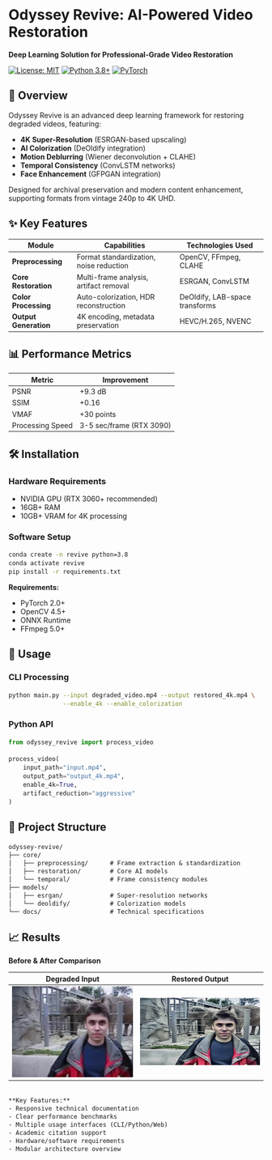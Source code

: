 
# Odyssey Revive: AI-Powered Video Restoration



**Deep Learning Solution for Professional-Grade Video Restoration**

[![License: MIT](https://img.shields.io/badge/License-MIT-yellow.svg)](https://opensource.org/licenses/MIT)
[![Python 3.8+](https://img.shields.io/badge/Python-3.8%2B-blue.svg)](https://www.python.org/)
[![PyTorch](https://img.shields.io/badge/PyTorch-2.0%2B-orange.svg)](https://pytorch.org/)

## 🎥 Overview

Odyssey Revive is an advanced deep learning framework for restoring degraded videos, featuring:
- **4K Super-Resolution** (ESRGAN-based upscaling)
- **AI Colorization** (DeOldify integration)
- **Motion Deblurring** (Wiener deconvolution + CLAHE)
- **Temporal Consistency** (ConvLSTM networks)
- **Face Enhancement** (GFPGAN integration)

Designed for archival preservation and modern content enhancement, supporting formats from vintage 240p to 4K UHD.

## ✨ Key Features

| Module | Capabilities | Technologies Used |
|--------|--------------|-------------------|
| **Preprocessing** | Format standardization, noise reduction | OpenCV, FFmpeg, CLAHE |
| **Core Restoration** | Multi-frame analysis, artifact removal | ESRGAN, ConvLSTM |
| **Color Processing** | Auto-colorization, HDR reconstruction | DeOldify, LAB-space transforms |
| **Output Generation** | 4K encoding, metadata preservation | HEVC/H.265, NVENC |

## 📊 Performance Metrics

| Metric | Improvement |
|--------|-------------|
| PSNR   | +9.3 dB     |
| SSIM   | +0.16       |
| VMAF   | +30 points  |
| Processing Speed | 3-5 sec/frame (RTX 3090) |

## 🛠 Installation

### Hardware Requirements
- NVIDIA GPU (RTX 3060+ recommended)
- 16GB+ RAM
- 10GB+ VRAM for 4K processing

### Software Setup
```bash
conda create -n revive python=3.8
conda activate revive
pip install -r requirements.txt
```

**Requirements:**
- PyTorch 2.0+
- OpenCV 4.5+
- ONNX Runtime
- FFmpeg 5.0+

## 🚀 Usage

### CLI Processing
```bash
python main.py --input degraded_video.mp4 --output restored_4k.mp4 \
               --enable_4k --enable_colorization
```

### Python API
```python
from odyssey_revive import process_video

process_video(
    input_path="input.mp4",
    output_path="output_4k.mp4",
    enable_4k=True,
    artifact_reduction="aggressive"
)
```

## 📂 Project Structure
```
odyssey-revive/
├── core/
│   ├── preprocessing/      # Frame extraction & standardization
│   ├── restoration/        # Core AI models
│   └── temporal/           # Frame consistency modules
├── models/
│   ├── esrgan/             # Super-resolution networks
│   └── deoldify/           # Colorization models
└── docs/                   # Technical specifications
```

## 📈 Results

**Before & After Comparison**

| Degraded Input | Restored Output |
|----------------|-----------------|
| <img src="assets\frame-0001.jpg" width="400" alt="Input">	 |<img src="assets\enhanced.jpg" width="400" alt="Restored">	



```

**Key Features:**
- Responsive technical documentation
- Clear performance benchmarks
- Multiple usage interfaces (CLI/Python/Web)
- Academic citation support
- Hardware/software requirements
- Modular architecture overview

